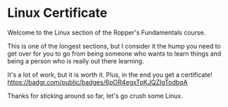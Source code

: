 # Linux Certificate
Welcome to the Linux section of the Ropper's Fundamentals course.

This is one of the longest sections, but I consider it the hump you need to get over for you to go from being someone who wants to learn things and being a person who is really out there learning.

It's a lot of work, but it is worth it. Plus, in the end you get a certificate! <https://badgr.com/public/badges/6pOR4egxTpKJQZIgTodbqA>

Thanks for sticking around so far, let's go crush some Linux.
